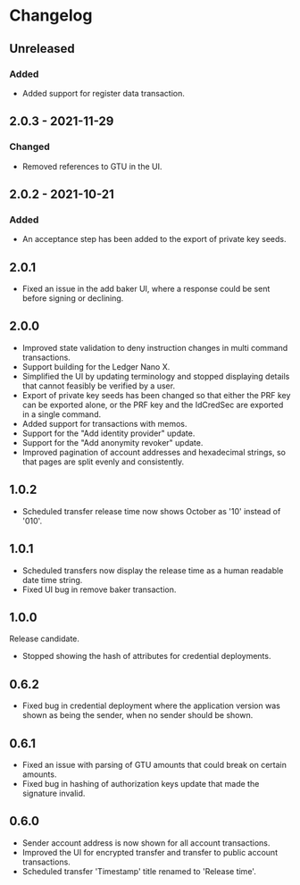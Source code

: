 # Changelog

## Unreleased

### Added
* Added support for register data transaction.

## 2.0.3 - 2021-11-29

### Changed

* Removed references to GTU in the UI.

## 2.0.2 - 2021-10-21

### Added
* An acceptance step has been added to the export of private key seeds.

## 2.0.1

* Fixed an issue in the add baker UI, where a response could be sent before signing or declining.

## 2.0.0

* Improved state validation to deny instruction changes in multi command transactions.
* Support building for the Ledger Nano X.
* Simplified the UI by updating terminology and stopped displaying details that cannot feasibly be verified by a user.
* Export of private key seeds has been changed so that either the PRF key can be exported alone, or the PRF key and the IdCredSec are exported in a single command.
* Added support for transactions with memos.
* Support for the "Add identity provider" update.
* Support for the "Add anonymity revoker" update.
* Improved pagination of account addresses and hexadecimal strings, so that pages are split evenly and consistently.

## 1.0.2

* Scheduled transfer release time now shows October as '10' instead of '010'.

## 1.0.1

* Scheduled transfers now display the release time as a human readable date time string.
* Fixed UI bug in remove baker transaction.

## 1.0.0

Release candidate.

* Stopped showing the hash of attributes for credential deployments.

## 0.6.2

* Fixed bug in credential deployment where the application version was shown as being the sender, when no sender should be shown.

## 0.6.1

* Fixed an issue with parsing of GTU amounts that could break on certain amounts.
* Fixed bug in hashing of authorization keys update that made the signature invalid.

## 0.6.0

* Sender account address is now shown for all account transactions.
* Improved the UI for encrypted transfer and transfer to public account transactions.
* Scheduled transfer 'Timestamp' title renamed to 'Release time'.
